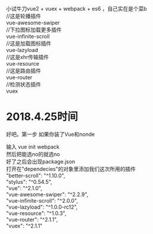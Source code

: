 小试牛刀vue2 + vuex + webpack + es6 ，自己实在是个菜b
<br>
//这是轮播插件<br>
vue-awesome-swiper<br>
//下拉图标加载更多插件<br>
vue-infinite-scroll<br>
//这是加载图标插件<br>
vue-lazyload<br>
//这是xhr传输插件<br>
vue-resource<br>
//这是路由插件<br>
vue-router<br>
//检测状态插件<br>
vuex<br>
<h1>2018.4.25时间</h1>
<p>好吧。第一步 如果你装了Vue和nonde</p>
输入 vue init webpack<br>
然后把能选no的就选no<br>
好了之后会出现package.json<br>
打开在"dependecies"的对象里添加我们这次所用的插件<br>
"better-scroll": "^1.10.0",<br>
    "stylus": "^0.54.5",<br>
    "vue": "^2.1.0",<br>
    "vue-awesome-swiper": "^2.2.9",<br>
    "vue-infinite-scroll": "^2.0.0",<br>
    "vue-lazyload": "^1.0.0-rc12",<br>
    "vue-resource": "^1.0.3",<br>
    "vue-router": "^2.1.1",<br>
    "vuex": "^2.1.1"<br>